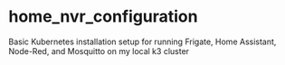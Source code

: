 # home_nvr_configuration
Basic Kubernetes installation setup for running Frigate, Home Assistant, Node-Red, and Mosquitto on my local k3 cluster
